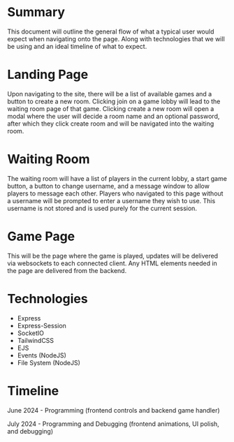 # Summary
This document will outline the general flow of what a typical user would expect when navigating onto the page. Along with technologies that we will be using and an ideal timeline of what to expect.

# Landing Page
Upon navigating to the site, there will be a list of available games and a button to create a new room. Clicking join on a game lobby will lead to the waiting room page of that game. Clicking create a new room will open a modal where the user will decide a room name and an optional password, after which they click create room and will be navigated into the waiting room.

# Waiting Room
The waiting room will have a list of players in the current lobby, a start game button, a button to change username, and a message window to allow players to message each other. Players who navigated to this page without a username will be prompted to enter a username they wish to use. This username is not stored and is used purely for the current session.

# Game Page
This will be the page where the game is played, updates will be delivered via websockets to each connected client. Any HTML elements needed in the page are delivered from the backend.

# Technologies
- Express
- Express-Session
- SocketIO
- TailwindCSS
- EJS
- Events (NodeJS)
- File System (NodeJS)

# Timeline
June 2024 - Programming (frontend controls and backend game handler)

July 2024 - Programming and Debugging (frontend animations, UI polish, and debugging)
